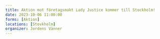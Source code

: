 ```yaml
---
title: Aktion mot företagsmakt Lady Justice kommer till Stockholm!
date: 2023-10-06 11:00:00
forms: [Aktion]
locations: [Stovkholm]
organizer: Jordens Vänner
---
```


